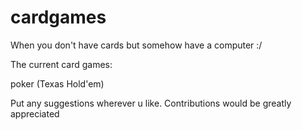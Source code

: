 # cardgames
When you don't have cards but somehow have a computer :/

The current card games:

poker (Texas Hold'em)

Put any suggestions wherever u like. Contributions would be greatly appreciated
